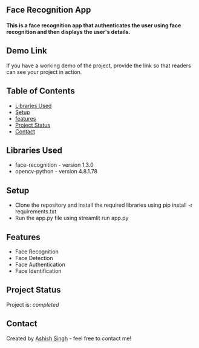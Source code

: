 ## Face Recognition App
####  This is a face recognition app that authenticates the user using face recognition and then displays the user's details.

## Demo Link
If you have a working demo of the project, provide the link so that readers can see your project in action.

## Table of Contents

- [Libraries Used](#libraries-used)
- [Setup](#setup)
- [features](#features)
- [Project Status](#project-status)
- [Contact](#contact)

## Libraries Used

- face-recognition - version 1.3.0
- opencv-python - version 4.8.1.78

## Setup

- Clone the repository and install the required libraries using pip install -r requirements.txt
- Run the app.py file using streamlit run app.py

## Features

- Face Recognition
- Face Detection
- Face Authentication
- Face Identification


## Project Status 

Project is: _completed_

## Contact

Created by [Ashish Singh](https://www.linkedin.com/in/45h15h/) - feel free to contact me!
